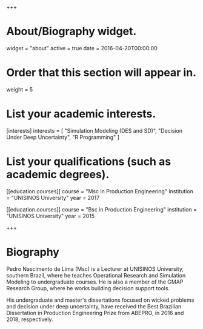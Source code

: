 +++
# About/Biography widget.
widget = "about"
active = true
date = 2016-04-20T00:00:00

# Order that this section will appear in.
weight = 5

# List your academic interests.
[interests]
  interests = [
    "Simulation Modeling (DES and SD)",
    "Decision Under Deep Uncertainty",
    "R Programming"
  ]

# List your qualifications (such as academic degrees).
[[education.courses]]
  course = "Msc in Production Engineering"
  institution = "UNISINOS University"
  year = 2017

[[education.courses]]
  course = "Bsc in Production Engineering"
  institution = "UNISINOS University"
  year = 2015

+++

# Biography

Pedro Nascimento de Lima (Msc) is a Lecturer at UNISINOS University, southern Brazil, where he teaches Operational Research and Simulation Modeling to undergraduate courses. He is also a member of the GMAP Research Group, where he works building decision support tools. 

His undergraduate and master's dissertations focused on wicked problems and decision under deep uncertainty, have received the Best Brazilian Dissertation in Production Engineering Prize from ABEPRO, in 2016 and 2018, respectively.
